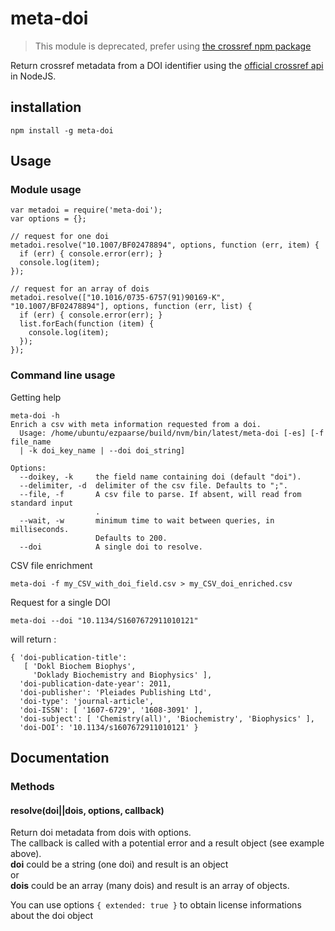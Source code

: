 # meta-doi

> This module is deprecated, prefer using [the crossref npm package](https://www.npmjs.com/package/crossref)

Return crossref metadata from a DOI identifier using the [official crossref api](https://github.com/CrossRef/rest-api-doc/blob/master/rest_api.md) in NodeJS.

## installation
```shell
npm install -g meta-doi 
```


## Usage

### Module usage

```shell
var metadoi = require('meta-doi');
var options = {};

// request for one doi
metadoi.resolve("10.1007/BF02478894", options, function (err, item) {
  if (err) { console.error(err); }
  console.log(item);
});

// request for an array of dois
metadoi.resolve(["10.1016/0735-6757(91)90169-K", "10.1007/BF02478894"], options, function (err, list) {
  if (err) { console.error(err); }
  list.forEach(function (item) {
    console.log(item);
  });
});
```

### Command line usage
Getting help
```shell
meta-doi -h
Enrich a csv with meta information requested from a doi.
  Usage: /home/ubuntu/ezpaarse/build/nvm/bin/latest/meta-doi [-es] [-f file_name
  | -k doi_key_name | --doi doi_string]

Options:
  --doikey, -k     the field name containing doi (default "doi").
  --delimiter, -d  delimiter of the csv file. Defaults to ";".
  --file, -f       A csv file to parse. If absent, will read from standard input
                   .
  --wait, -w       minimum time to wait between queries, in milliseconds.
                   Defaults to 200.
  --doi            A single doi to resolve.
```

CSV file enrichment
```shell
meta-doi -f my_CSV_with_doi_field.csv > my_CSV_doi_enriched.csv
```

Request for a single DOI
```shell
meta-doi --doi "10.1134/S1607672911010121"
```
will return :
```shell
{ 'doi-publication-title': 
   [ 'Dokl Biochem Biophys',
     'Doklady Biochemistry and Biophysics' ],
  'doi-publication-date-year': 2011,
  'doi-publisher': 'Pleiades Publishing Ltd',
  'doi-type': 'journal-article',
  'doi-ISSN': [ '1607-6729', '1608-3091' ],
  'doi-subject': [ 'Chemistry(all)', 'Biochemistry', 'Biophysics' ],
  'doi-DOI': '10.1134/s1607672911010121' }
```
## Documentation

### Methods

#### resolve(doi||dois, options, callback)
Return doi metadata from dois with options.  
The callback is called with a potential error and a result object (see example above).  
**doi** could be a string (one doi) and result is an object  
 or  
**dois** could be an array (many dois) and result is an array of objects.

You can use options ```{ extended: true }``` to obtain license informations about the doi object







